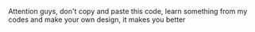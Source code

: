 
Attention guys, don't copy and paste this code, learn something from my codes and make your own design, it makes you better

